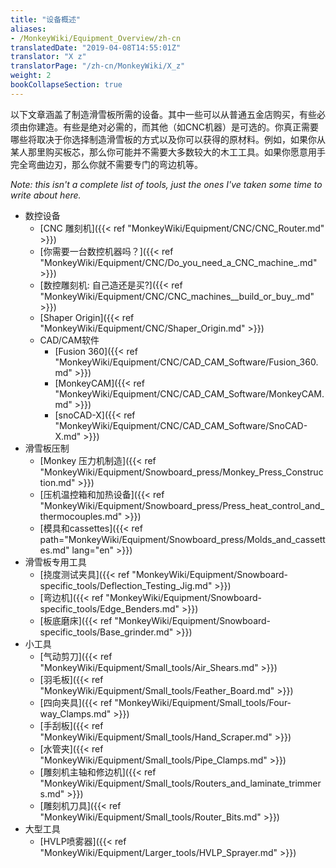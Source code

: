 ```yaml
---
title: "设备概述"
aliases:
- /MonkeyWiki/Equipment_Overview/zh-cn
translatedDate: "2019-04-08T14:55:01Z"
translator: "X z"
translatorPage: "/zh-cn/MonkeyWiki/X_z"
weight: 2
bookCollapseSection: true
---
```

以下文章涵盖了制造滑雪板所需的设备。其中一些可以从普通五金店购买，有些必须由你建造。有些是绝对必需的，而其他（如CNC机器）是可选的。你真正需要哪些将取决于你选择制造滑雪板的方式以及你可以获得的原材料。例如，如果你从某人那里购买板芯，那么你可能并不需要大多数较大的木工工具。如果你愿意用手完全弯曲边刃，那么你就不需要专门的弯边机等。

*Note: this isn't a complete list of tools, just the ones I've taken some time to write about here.*

- 数控设备
  - [CNC 雕刻机]({{< ref "MonkeyWiki/Equipment/CNC/CNC_Router.md" >}})
  - [你需要一台数控机器吗？]({{< ref "MonkeyWiki/Equipment/CNC/Do_you_need_a_CNC_machine_.md" >}})
  - [数控雕刻机: 自己造还是买?]({{< ref "MonkeyWiki/Equipment/CNC/CNC_machines__build_or_buy_.md" >}})
  - [Shaper Origin]({{< ref "MonkeyWiki/Equipment/CNC/Shaper_Origin.md" >}})
  - CAD/CAM软件
    - [Fusion 360]({{< ref "MonkeyWiki/Equipment/CNC/CAD_CAM_Software/Fusion_360.md" >}})
    - [MonkeyCAM]({{< ref "MonkeyWiki/Equipment/CNC/CAD_CAM_Software/MonkeyCAM.md" >}})
    - [snoCAD-X]({{< ref "MonkeyWiki/Equipment/CNC/CAD_CAM_Software/SnoCAD-X.md" >}})
- 滑雪板压制
  - [Monkey 压力机制造]({{< ref "MonkeyWiki/Equipment/Snowboard_press/Monkey_Press_Construction.md" >}})
  - [压机温控箱和加热设备]({{< ref "MonkeyWiki/Equipment/Snowboard_press/Press_heat_control_and_thermocouples.md" >}})
  - [模具和cassettes]({{< ref path="MonkeyWiki/Equipment/Snowboard_press/Molds_and_cassettes.md" lang="en" >}})
- 滑雪板专用工具
  - [挠度测试夹具]({{< ref "MonkeyWiki/Equipment/Snowboard-specific_tools/Deflection_Testing_Jig.md" >}})
  - [弯边机]({{< ref "MonkeyWiki/Equipment/Snowboard-specific_tools/Edge_Benders.md" >}})
  - [板底磨床]({{< ref "MonkeyWiki/Equipment/Snowboard-specific_tools/Base_grinder.md" >}})
- 小工具
  - [气动剪刀]({{< ref "MonkeyWiki/Equipment/Small_tools/Air_Shears.md" >}})
  - [羽毛板]({{< ref "MonkeyWiki/Equipment/Small_tools/Feather_Board.md" >}})
  - [四向夹具]({{< ref "MonkeyWiki/Equipment/Small_tools/Four-way_Clamps.md" >}})
  - [手刮板]({{< ref "MonkeyWiki/Equipment/Small_tools/Hand_Scraper.md" >}})
  - [水管夹]({{< ref "MonkeyWiki/Equipment/Small_tools/Pipe_Clamps.md" >}})
  - [雕刻机主轴和修边机]({{< ref "MonkeyWiki/Equipment/Small_tools/Routers_and_laminate_trimmers.md" >}})
  - [雕刻机刀具]({{< ref "MonkeyWiki/Equipment/Small_tools/Router_Bits.md" >}})
- 大型工具
  - [HVLP喷雾器]({{< ref "MonkeyWiki/Equipment/Larger_tools/HVLP_Sprayer.md" >}})
